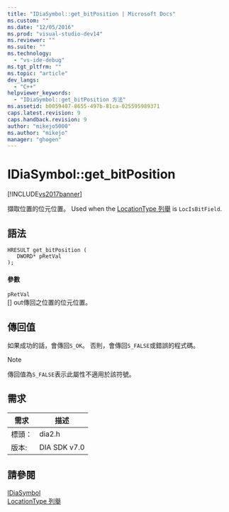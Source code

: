 ```yaml
---
title: "IDiaSymbol::get_bitPosition | Microsoft Docs"
ms.custom: ""
ms.date: "12/05/2016"
ms.prod: "visual-studio-dev14"
ms.reviewer: ""
ms.suite: ""
ms.technology: 
  - "vs-ide-debug"
ms.tgt_pltfrm: ""
ms.topic: "article"
dev_langs: 
  - "C++"
helpviewer_keywords: 
  - "IDiaSymbol::get_bitPosition 方法"
ms.assetid: b0059407-8655-497b-81ca-025595989371
caps.latest.revision: 9
caps.handback.revision: 9
author: "mikejo5000"
ms.author: "mikejo"
manager: "ghogen"
---
```

# IDiaSymbol::get_bitPosition
[!INCLUDE[vs2017banner](../../code-quality/includes/vs2017banner.md)]

擷取位置的位元位置。  Used when the [LocationType 列舉](../../debugger/debug-interface-access/locationtype.md) is `LocIsBitField`.  
  
## 語法  
  
```cpp#  
HRESULT get_bitPosition (   
   DWORD* pRetVal  
);  
```  
  
#### 參數  
 `pRetVal`  
 \[\] out傳回之位置的位元位置。  
  
## 傳回值  
 如果成功的話，會傳回`S_OK`。 否則，會傳回`S_FALSE`或錯誤的程式碼。  
  
> [!NOTE]
>  傳回值為`S_FALSE`表示此屬性不適用於該符號。  
  
## 需求  
  
|需求|描述|  
|--------|--------|  
|標頭：|dia2.h|  
|版本:|DIA SDK v7.0|  
  
## 請參閱  
 [IDiaSymbol](../../debugger/debug-interface-access/idiasymbol.md)   
 [LocationType 列舉](../../debugger/debug-interface-access/locationtype.md)